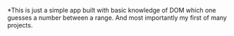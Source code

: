 \*This is just a simple app built with basic knowledge of DOM which one guesses a number between a range. And most importantly my first of many projects.
